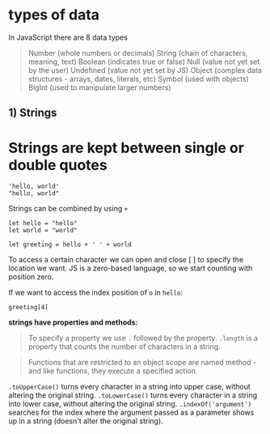 # types of data

In JavaScript there are 8 data types
> Number (whole numbers or decimals)
> String (chain of characters, meaning, text)
> Boolean (indicates true or false)
> Null (value not yet set by the user)
> Undefined (value not yet set by JS)
> Object (complex data structures - arrays, dates, literals, etc)
> Symbol (used with objects)
> BigInt (used to manipulate larger numbers)


## 1) Strings
# Strings are kept between single or double quotes 
```
'hello, world'
"hello, world"

```
Strings can be combined by using  `+`
```
let hello = "hello"
let world = "world"

let greeting = hello + ' ' + world
```
To access a certain character we can open and close [ ] to specify the location we want. JS is a zero-based language, so we start counting with position zero.

If we want to access the index position of `o` in `hello`:

```
greeting[4]
```

**strings have properties and methods:** 
> To specify a property we use  `.` followed by the property.
`.length` is a property that counts the number of characters in a string.

> Functions that are restricted to an object scope are named method - and like functions, they execute a specified action.

`.toUpperCase()` turns every character in a string into upper case, without altering the original string. 
`.toLowerCase()` turns every character in a string into lower case, without altering the original string. 
`.indexOf('argument')` searches for the index where the argument passed as a parameter shows up in a string (doesn't alter the original string).